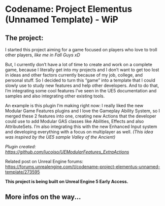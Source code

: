 # Codename: Project Elementus (Unnamed Template) - WiP

## The project:

I started this project aiming for a game focused on players who love to troll other players, _like me in Fall Guys xD_

But, I currently don’t have a lot of time to create and work on a complete game, because I literally get into my projects and I don’t want to get too lost in ideas and other factors currently because of my job, college, and personal stuff.
So I decided to turn this “game” into a template that I could slowly use to study new features and help other developers. And to do that, I’m integrating some cool features I’ve seen in the UE5 documentation and samples and also integrating other existing tools.

An example is this plugin I’m making right now:
I really liked the new Modular Game Features plugins and I love the Gameplay Ability System, so I merged these 2 features into one, creating new Actions that the developer could use to add Modular GAS classes like Abilities, Effects and also AttributeSets. I’m also integrating this with the new Enhanced Input system and developing everything with a focus on multiplayer as well. _(This idea was inspired by the UE5 sample Valley of the Ancient)_

_Plugin created: https://github.com/lucoiso/UEModularFeatures_ExtraActions_

Related post on Unreal Engine forums: https://forums.unrealengine.com/t/codename-project-elementus-unnamed-template/273595

**This project is being built on Unreal Engine 5 Early Access.**

## More infos on the way...
